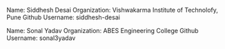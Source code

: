 Name: Siddhesh Desai
Organization: Vishwakarma Institute of Technolofy, Pune
Github Username: siddhesh-desai




Name: Sonal Yadav
Organization: ABES Engineering College
Github Username: sonal3yadav
